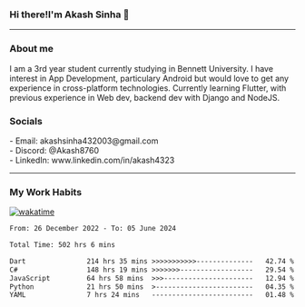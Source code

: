 <h3>Hi there!I'm Akash Sinha 👋</h3>

--- 

<h3>About me</h3>
I am a 3rd year student currently studying in Bennett University. I have interest in App Development, particulary Android but would love to get any experience in cross-platform technologies. Currently learning Flutter, with previous experience in Web dev, backend dev with Django and NodeJS.

<h3>Socials</h3>
 - Email: akashsinha432003@gmail.com<br>
 - Discord: @Akash8760<br>
 - LinkedIn: www.linkedin.com/in/akash4323<br>


---

<h3>My Work Habits</h3>

[![wakatime](https://wakatime.com/badge/user/938b2951-49cf-4810-9b9e-c17cde3d3343.svg)](https://wakatime.com/@938b2951-49cf-4810-9b9e-c17cde3d3343)

<!--START_SECTION:waka-->

```txt
From: 26 December 2022 - To: 05 June 2024

Total Time: 502 hrs 6 mins

Dart               214 hrs 35 mins >>>>>>>>>>>--------------   42.74 %
C#                 148 hrs 19 mins >>>>>>>------------------   29.54 %
JavaScript         64 hrs 58 mins  >>>----------------------   12.94 %
Python             21 hrs 50 mins  >------------------------   04.35 %
YAML               7 hrs 24 mins   -------------------------   01.48 %
```

<!--END_SECTION:waka-->

